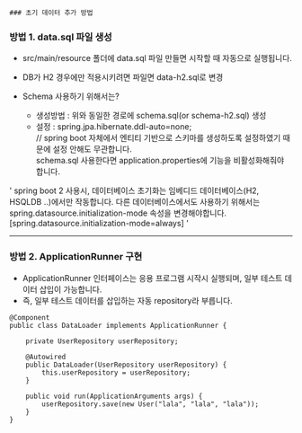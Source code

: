 
	### 초기 데이터 추가 방법

### 방법 1. data.sql 파일 생성
-  src/main/resource 폴더에 data.sql 파일 만들면 시작할 때 자동으로 실행됩니다.
-  DB가 H2 경우에만 적용시키려면 파일면 data-h2.sql로 변경

- Schema 사용하기 위해서는?
  - 생성방법 : 위와 동일한 경로에 schema.sql(or schema-h2.sql) 생성
  - 설정 : spring.jpa.hibernate.ddl-auto=none; <br/>
// spring boot 자체에서 엔티티 기반으로 스키마를 생성하도록 설정하였기 때문에 설정 안해도 무관합니다. <br/>
 schema.sql 사용한다면 application.properties에 기능을 비활성화해줘야 합니다.

'
spring boot 2 사용시, 데이터베이스 초기화는 임베디드 데이터베이스(H2, HSQLDB ..)에서만 작동합니다.
다른 데이터베이스에서도 사용하기 위해서는 spring.datasource.initialization-mode 속성을 변경해야합니다.
[spring.datasource.initialization-mode=always]
'
<hr/>

### 방법 2. ApplicationRunner 구현
- ApplicationRunner 인터페이스는 응용 프로그램 시작시 실행되며, 일부 테스트 데이터 삽입이 가능합니다.
- 즉, 일부 테스트 데이터를 삽입하는 자동 repository라 부릅니다.


```
@Component
public class DataLoader implements ApplicationRunner {

    private UserRepository userRepository;

    @Autowired
    public DataLoader(UserRepository userRepository) {
        this.userRepository = userRepository;
    }

    public void run(ApplicationArguments args) {
        userRepository.save(new User("lala", "lala", "lala"));
    }
}
```
